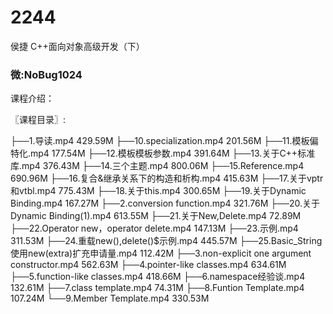 # 2244
侯捷 C++面向对象高级开发（下）
### 微:NoBug1024 


课程介绍：

〖课程目录〗:

├──1.导读.mp4  429.59M
├──10.specialization.mp4  201.56M
├──11.模板偏特化.mp4  177.54M
├──12.模板模板参数.mp4  391.64M
├──13.关于C++标准库.mp4  376.43M
├──14.三个主题.mp4  800.06M
├──15.Reference.mp4  690.96M
├──16.复合&继承关系下的构造和析构.mp4  415.63M
├──17.关于vptr和vtbl.mp4  775.43M
├──18.关于this.mp4  300.65M
├──19.关于Dynamic Binding.mp4  167.27M
├──2.conversion function.mp4  321.76M
├──20.关于Dynamic Binding(1).mp4  613.55M
├──21.关于New,Delete.mp4  72.89M
├──22.Operator new，operator delete.mp4  147.13M
├──23.示例.mp4  311.53M
├──24.重载new(),delete()$示例.mp4  445.57M
├──25.Basic_String使用new(extra)扩充申请量.mp4  112.42M
├──3.non-explicit one argument constructor.mp4  562.63M
├──4.pointer-like classes.mp4  634.61M
├──5.function-like classes.mp4  418.66M
├──6.namespace经验谈.mp4  132.61M
├──7.class template.mp4  74.31M
├──8.Funtion Template.mp4  107.24M
└──9.Member Template.mp4  330.53M

